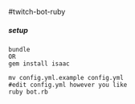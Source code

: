 #twitch-bot-ruby

##### setup

```
bundle
OR
gem install isaac

mv config.yml.example config.yml
#edit config.yml however you like
ruby bot.rb
```
